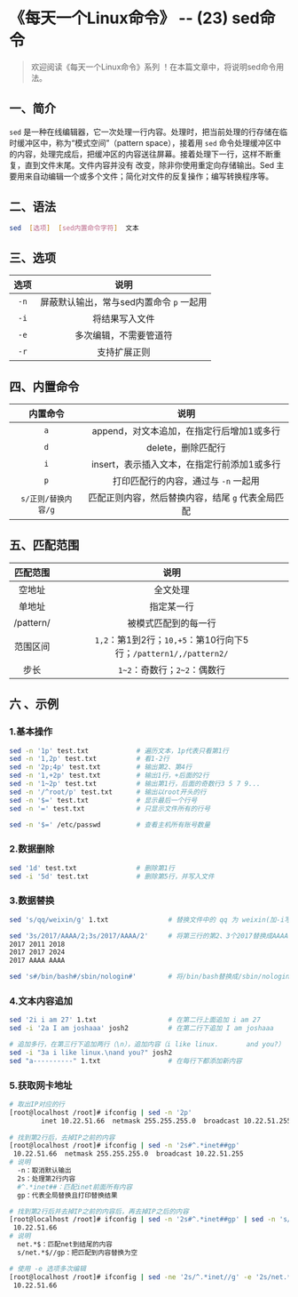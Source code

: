 # 《每天一个Linux命令》 -- (23) sed命令



> 欢迎阅读《每天一个Linux命令》系列 ！在本篇文章中，将说明sed命令用法。

## 一、简介

`sed` 是一种在线编辑器，它一次处理一行内容。处理时，把当前处理的行存储在临时缓冲区中，称为“模式空间”（pattern space），接着用 `sed` 命令处理缓冲区中的内容，处理完成后，把缓冲区的内容送往屏幕。接着处理下一行，这样不断重复，直到文件末尾。文件内容并没有 改变，除非你使用重定向存储输出。Sed 主要用来自动编辑一个或多个文件；简化对文件的反复操作；编写转换程序等。



## 二、语法

```bash
sed  [选项]  [sed内置命令字符]  文本
```



## 三、选项

| 选项 |                   说明                   |
| :--: | :--------------------------------------: |
| `-n` | 屏蔽默认输出，常与sed内置命令 `p` 一起用 |
| `-i` |              将结果写入文件              |
| `-e` |          多次编辑，不需要管道符          |
| `-r` |               支持扩展正则               |



## 四、内置命令

|      内置命令       |                       说明                        |
| :-----------------: | :-----------------------------------------------: |
|         `a`         |     append，对文本追加，在指定行后增加1或多行     |
|         `d`         |                delete，删除匹配行                 |
|         `i`         |    insert，表示插入文本，在指定行前添加1或多行    |
|         `p`         |       打印匹配行的内容，通过与 `-n` 一起用        |
| `s/正则/替换内容/g` | 匹配正则内容，然后替换内容，结尾 `g` 代表全局匹配 |



## 五、匹配范围

| 匹配范围  |                             说明                             |
| :-------: | :----------------------------------------------------------: |
|  空地址   |                           全文处理                           |
|  单地址   |                          指定某一行                          |
| /pattern/ |                     被模式匹配到的每一行                     |
| 范围区间  | `1,2`：第1到2行；`10,+5`：第10行向下5行；`/pattern1/,/pattern2/` |
|   步长    |                 `1~2`：奇数行；`2~2`：偶数行                 |



## 六 、示例

### 1.基本操作

```bash
sed -n '1p' test.txt        	# 遍历文本，1p代表只看第1行
sed -n '1,2p' test.txt        	# 看1-2行
sed -n '2p;4p' test.txt        	# 输出第2、第4行
sed -n '1,+2p' test.txt         # 输出1行，+后面的2行
sed -n '1~2p' test.txt          # 输出第1行，后面的奇数行3 5 7 9...
sed -n '/^root/p' test.txt      # 输出以root开头的行
sed -n '$=' test.txt          	# 显示最后一个行号
sed -n '=' test.txt           	# 只显示文件所有的行号

sed -n '$=' /etc/passwd      	# 查看主机所有账号数量
```

### 2.数据删除

```bash
sed '1d' test.txt          		# 删除第1行
sed -i '5d' test.txt        	# 删除第5行，并写入文件
```

### 3.数据替换

```bash
sed 's/qq/weixin/g' 1.txt   	 	    # 替换文件中的 qq 为 weixin(加-i写入文件)，或者使用重定向

sed '3s/2017/AAAA/2;3s/2017/AAAA/2'   	# 将第三行的第2、3个2017替换成AAAA          
2017 2011 2018
2017 2017 2024
2017 AAAA AAAA

sed 's#/bin/bash#/sbin/nologin#'        # 将/bin/bash替换成/sbin/nologin      
```

### 4.文本内容追加

```bash
sed '2i i am 27' 1.txt					# 在第二行上面追加 i am 27
sed -i '2a I am joshaaa' josh2         	# 在第二行下追加 I am joshaaa   

# 追加多行，在第三行下追加两行（\n），追加内容（i like linux.       and you?）    
sed -i "3a i like linux.\nand you?" josh2        
sed "a----------" 1.txt 				# 在每行下都添加新内容
```

### 5.获取网卡地址

```bash
# 取出IP对应的行
[root@localhost /root]# ifconfig | sed -n '2p' 
        inet 10.22.51.66  netmask 255.255.255.0  broadcast 10.22.51.255
        
# 找到第2行后，去掉IP之前的内容
[root@localhost /root]# ifconfig | sed -n '2s#^.*inet##gp'
 10.22.51.66  netmask 255.255.255.0  broadcast 10.22.51.255
# 说明
  -n：取消默认输出
  2s：处理第2行内容
  #^.*inet##：匹配inet前面所有内容
  gp：代表全局替换且打印替换结果

# 找到第2行后并去掉IP之前的内容后，再去掉IP之后的内容
[root@localhost /root]# ifconfig | sed -n '2s#^.*inet##gp' | sed -n 's/net.*$//gp'
 10.22.51.66  
# 说明
  net.*$：匹配net到结尾的内容
  s/net.*$//gp：把匹配到内容替换为空

# 使用 -e 选项多次编辑
[root@localhost /root]# ifconfig | sed -ne '2s/^.*inet//g' -e '2s/net.*$//gp'
 10.22.51.66  